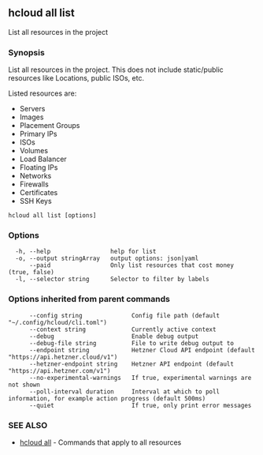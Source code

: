 ## hcloud all list

List all resources in the project

### Synopsis

List all resources in the project. This does not include static/public resources like Locations, public ISOs, etc.

Listed resources are:
 - Servers
 - Images
 - Placement Groups
 - Primary IPs
 - ISOs
 - Volumes
 - Load Balancer
 - Floating IPs
 - Networks
 - Firewalls
 - Certificates
 - SSH Keys

```
hcloud all list [options]
```

### Options

```
  -h, --help                 help for list
  -o, --output stringArray   output options: json|yaml
      --paid                 Only list resources that cost money (true, false)
  -l, --selector string      Selector to filter by labels
```

### Options inherited from parent commands

```
      --config string              Config file path (default "~/.config/hcloud/cli.toml")
      --context string             Currently active context
      --debug                      Enable debug output
      --debug-file string          File to write debug output to
      --endpoint string            Hetzner Cloud API endpoint (default "https://api.hetzner.cloud/v1")
      --hetzner-endpoint string    Hetzner API endpoint (default "https://api.hetzner.com/v1")
      --no-experimental-warnings   If true, experimental warnings are not shown
      --poll-interval duration     Interval at which to poll information, for example action progress (default 500ms)
      --quiet                      If true, only print error messages
```

### SEE ALSO

* [hcloud all](hcloud_all.md)	 - Commands that apply to all resources
